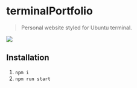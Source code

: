 # terminalPortfolio

> Personal website styled for Ubuntu terminal.

![](https://media.discordapp.net/attachments/1110890217478557726/1125822638946799776/terminalPortfolio.png)

## Installation

1. `npm i`
2. `npm run start`
